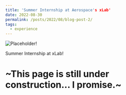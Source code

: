```yaml
---
title: 'Summer Internship at Aerospace's xLab'
date: 2022-08-30
permalink: /posts/2022/08/blog-post-2/
tags:
  - experience
---
```


![Placeholder!](/images/500x300.png)

Summer Internship at xLab!

~This page is still under construction... I promise.~
======
